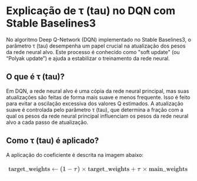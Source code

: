 # Explicação de τ (tau) no DQN com Stable Baselines3

No algoritmo Deep Q-Network (DQN) implementado no Stable Baselines3, o parâmetro τ (tau) desempenha um papel crucial na atualização dos pesos da rede neural alvo. Este processo é conhecido como "soft update" (ou “Polyak update”) e ajuda a estabilizar o treinamento da rede neural.

## O que é τ (tau)?

Em DQN, a rede neural alvo é uma cópia da rede neural principal, mas suas atualizações são feitas de forma mais suave e menos frequente. Isso é feito para evitar a oscilação excessiva dos valores Q estimados. A atualização suave é controlada pelo parâmetro τ (tau), que determina a fração com a qual os pesos da rede neural principal influenciam os pesos da rede neural alvo a cada passo de atualização.

## Como τ (tau) é aplicado?

A aplicação do coeficiente é descrita na imagem abaixo:

![Cálculo de tau](img/tau.png)
